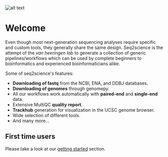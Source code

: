 ![alt text](snakemake-workflows/_static/seq2science.png "seq2science")

# Welcome
Even though most next-generation sequencing analyses require specific and custom tools, they generally share the same design. Seq2science is the attempt of the *van heeringen lab* to generate a collection of generic pipelines/workflows which can be used by complete beginners to bioinformatics and experienced bioinformaticians alike.

Some of seq2science's features:
* **Downloading of fastq** from the NCBI, ENA, and DDBJ databases.
* **Downloading of genomes** through genomepy.
* All our workflows work automatically with **paired-end** and **single-end** data.
* Extensive MultiQC **quality report**.
* **Trackhub** generation for visualization in the UCSC genome browser.
* Wide selection of different tools.
* And many more...

## First time users
Please take a look at our [getting started](/snakemake-workflows/build/content/gettingstarted.md) section.
